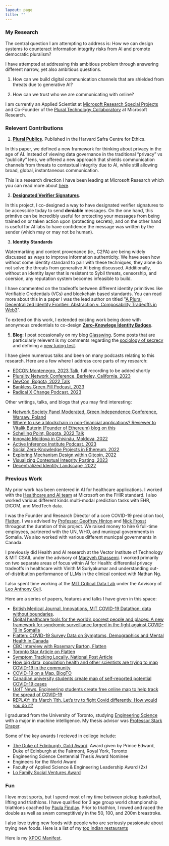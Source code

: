 ```yaml
---
layout: page
title: ""
---
```


### My Research 

The central question I am attempting to address is: How we can design systems to counteract information integrity risks from AI and promote democratic pluralism? 

I have attempted at addressing this ambitious problem through answering different narrow, yet also ambitious questions. 

1. How can we build digital communication channels that are shielded from threats due to generative AI?

2. How can we trust who we are communicating with online? 

I am currently an Applied Scientist at [Microsoft Research Special Projects](https://www.microsoft.com/en-us/research/group/microsoft-research-special-projects/) and Co-Founder of the [Plural Technology Collaboratory](https://www.microsoft.com/en-us/research/group/plural-technology-collaboratory/) at Microsoft Research. 

### Relevent Contributions

1) [**Plural Publics**](https://gettingplurality.org/2023/03/18/plural-publics/). Published in the Harvard Safra Centre for Ethics. 

In this paper, we defined a new framework for thinking about privacy in the age of AI. Instead of viewing data governance in the traditional “privacy” vs “publicity” lens, we offered a new approach that shields communication channels from threats to contextual integrity due to AI, while still allowing broad, global, instantaneous communication.

This is a research direction I have been leading at Microsoft Research which you can read more about [here](https://www.microsoft.com/en-us/research/group/plural-technology-collaboratory/articles/plural-publics/). 

2) [**Designated Verifier Signatures**](https://ethresear.ch/t/designated-verifier-signatures/15100). 

In this project, I co-designed a way to have designated verifier signatures to be accessible today to send **deniable** messages. On the one hand, this primtive can be incredibly useful for protecting your messages from being trained on or taken action upon (protecting secrets), and on the other hand is useful for AI labs to have confidence the message was written by the sender (which may or may not be human). 

3) **Identity Standards** 

Watermarking and content provenance (ie., C2PA) are being widely discussed as ways to improve information authenticity. We have seen how without some identity standard to pair with these techniques, they alone do not solve the threats from generative AI being discussed. Additionally, without an identity layer that is resistent to Sybil threats, censorship, and coersion, any reputation system becomes infeasible to build. 

I have commented on the tradeoffs between different identity primitives like Verifiable Credentials (VCs) and blockchain based standards. You can read more about this in a paper I was the lead author on titled "[A Plural Decentralized Identity Frontier: Abstraction v. Composability Tradeoffs in Web3](https://arxiv.org/abs/2208.11443)". 

To extend on this work, I extended existing work being done with anonymous credentials to co-design [**Zero-Knowlege Identity Badges**](https://github.com/enricobottazzi/ZK-SBT). 

5) **Blog**: I post occasionally on my blog [Glasswing](https://shreyjaineth.substack.com/). Some posts that are particularly relevent is my comments regarding the [sociology of secrecy](https://shreyjaineth.substack.com/p/sociology-of-secrecy-and-secret-societies) and defining a [new turing test](https://shreyjaineth.substack.com/p/we-need-a-new-turing-test). 

I have given numerous talks and been on many podcasts relating to this research. Here are a few where I address core parts of my research:

- [EDCON Montenegro, 2023 Talk](https://twitter.com/EDCON2024/status/1660668307744210944?s=20), full recording to be added shortly
- [Plurality Network Conference, Berkeley, California, 2023](https://www.youtube.com/live/RyObAHv777E?feature=share&t=8222)
- [DevCon, Bogota, 2022 Talk](https://www.youtube.com/watch?v=363W8KpCcBg&ab_channel=EthereumFoundation) 
- [Bankless Green Pill Podcast, 2023](https://www.youtube.com/watch?v=v7YbnY1JUhg&ab_channel=Bankless)
- [Radical X Change Podcast, 2023](https://radicalxchange-s.simplecast.com/episodes/shrey-jain-applied-scientist-at-microsoft-research-special-projects)

Other writings, talks, and blogs that you may find interesting: 

- [Network Society Panel Moderated, Green Independence Conference, Warsaw, Poland](https://www.youtube.com/watch?v=ej-hIbF3qD4&t=85s&ab_channel=Libert%C3%A9%21Talks)
- [Where to use a blockchain in non-financial applications? Reviewer to Vitalik Buterin (Founder of Ethereum) blog on this](https://twitter.com/VitalikButerin/status/1535942432193490944?s=20)
- [Schelling Point, Bogota, 2022 Talk](https://www.youtube.com/watch?v=ajW39L4Swjk&list=PLV_W9wE6WVDjmSr4msUbkmVPED7U8TdCY&index=5&ab_channel=GitcoinMedia)
- [Innovate Moldova in Chișinău, Moldova, 2022](https://www.facebook.com/InnovateMoldova)
- [Active Inference Institute Podcast, 2023](https://www.youtube.com/watch?v=xXAllRLtyoc&ab_channel=ActiveInferenceInstitute)
- [Social Zero-Knowledge Projects in Ethereum, 2022](https://twitter.com/shreyjaineth/status/1592601493089456129?s=20)
- [Exploring Mechanism Design within Gitcoin, 2022](https://twitter.com/shreyjaineth/status/1616805902027218947?s=20)
- [Visualizing Contextual Integrity Posting, 2023](https://twitter.com/shreyjaineth/status/1594876030241710084?s=20)
- [Decentralized Identity Landscape, 2022](https://twitter.com/shreyjaineth/status/1562443267962126340?s=20)

### Previous Work 

My prior work has been centered in AI for healthcare applications. I worked with the [Healthcare and AI team](https://azure.microsoft.com/en-ca/products/health-data-services) at Microsoft on the FHIR standard. I also worked various different kinds multi-modal prediction tasks with EHR, DICOM, and MedTech data. 

I was the Founder and Research Director of a core COVID-19 prediction tool, [Flatten](https://flatten.ca). I was advised by [Professor Geoffrey Hinton](https://www.cs.toronto.edu/~hinton/) and [Nick Frosst](https://www.nickfrosst.com/) througout the duration of this project. We raised money to hire 6 full-time employees, partnered with the UN, WHO, and municpal governments in Somalia. We also worked with various different municpal governments in Canada. 

I previously did Health and AI research at the Vector Institute of Technology & MIT CSAIL under the advisory of [Marzyeh Ghassemi](https://healthyml.org/people/). I worked primarily on two separate areas of focus within AI for Health: differential privacy tradeoffs in healthcare with Vinith M Suriyakumar and understanding out-of-distribution performance of LLMs in the clinical context with Nathan Ng. 

I also spent time working at the [MIT Critical Data Lab](https://criticaldata.mit.edu/) under the Advisory of [Leo Anthony Celi](https://www.hsph.harvard.edu/ecpe/faculty/leo-anthony-celi/). 

Here are a series of papers, features and talks I have given in this space: 

- [British Medical Journal, Innovations, MIT COVID-19 Datathon: data without boundaries](https://innovations.bmj.com/content/7/1/231.abstract).
- [Digital healthcare tools for the world’s poorest people and places: A new framework for syndromic surveillance forged in the fight against COVID-19 in Somalia](https://preprints.jmir.org/preprint/29602)
- [Flatten: COVID-19 Survey Data on Symptoms, Demographics and Mental Health in Canada](https://physionet.org/content/flatten-covid-survey/1.0/)
- [CBC Interview with Rosemary Barton, Flatten](https://www.cbc.ca/player/play/1751102019750?fbclid=IwAR0buXKWWqqN2be4HPQS9wl2gJaevAOY5PVtzET1S6arDLUJj1U4fadik5g)
- [Toronto Star Article on Flatten](https://www.thestar.com/news/gta/2020/06/10/mississauga-student-helping-to-develop-crowdsourcing-covid-19-website-for-somalia.html)
- [Symptom Tracking Locally, National Post Article](https://nationalpost.com/news/world/how-bad-is-covid-19-in-your-area-university-students-launch-heat-map-to-track-virus-across-canada)
- [How big data, population health and other scientists are trying to map COVID-19 in the community](https://www.theglobeandmail.com/canada/article-how-big-data-population-health-and-other-scientists-are-trying-to-map/)
- [COVID-19 on a Map, BlogTO](https://www.blogto.com/tech/2020/03/map-location-confirmed-potential-covid-19-cases-ontario/)
- [Canadian university students create map of self-reported potential COVID-19 cases](https://www.ctvnews.ca/sci-tech/canadian-university-students-create-map-of-self-reported-potential-covid-19-cases-1.4872245)
- [UofT News, Engineering students create free online map to help track the spread of COVID-19](https://news.engineering.utoronto.ca/flatten-engineering-students-create-free-online-map-to-help-track-the-spread-of-covid-19/)
- [REPLAY: It’s March 11th. Let’s try to fight Covid differently. How would you do it?](https://jps.library.utoronto.ca/index.php/juls/article/view/36205)

I graduated from the University of Toronto, studying [Engineering Science](https://engsci.utoronto.ca/program/what-is-engsci/) with a major in machine intelligence. My thesis advisor was [Professor Stark Draper](https://www.ece.utoronto.ca/people/draper-s/). 

Some of the key awards I recieved in college include: 

- [The Duke of Edinburgh, Gold Award](https://www.dukeofed.org/). Award given by Prince Edward, Duke of Edinburgh at the Fairmont, Royal York, Toronto
- Engineering Science Centennial Thesis Award Nominee
- Engineers for the World Award 
- Faculty of Applied Science & Engineering Leadership Award (2x)
- [Lo Family Social Ventures Award](https://entrepreneurs.utoronto.ca/2020-lo-family-social-venture-fund-award-winners/)

### Fun 

I love most sports, but I spend most of my time between pickup basketball, lifting and triathlons. I have qualified for 3 age group world championship triathlons coached by [Paula Findlay](https://www.instagram.com/paula_findlay/?hl=en). Prior to triathlon, I rowed and raced the double as well as swam comeptitively in the 50, 100, and 200m breastroke. 

I also love trying new foods with people who are seriously passionate about trying new foods. Here is a list of my [top indian restaurants](/indianfood.md)

Here is my [XPOC Manifest](./xpoc-manifest.json). 